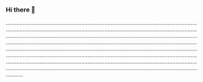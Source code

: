### Hi there 👋

...........................................................................................................................................................................................................................................................................................................................................................................................................................................................................................................................................................................................................................................................................................................................................................................................................................................................................................................................................................................................................................................